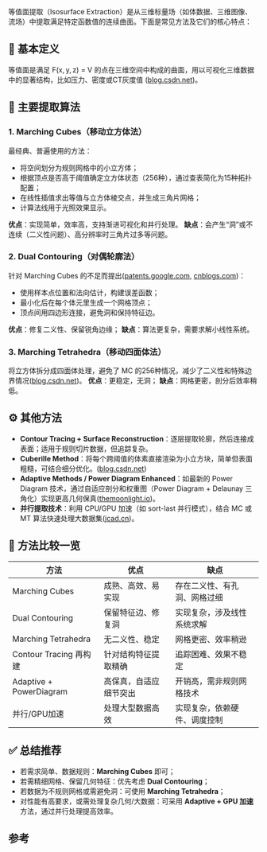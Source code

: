 等值面提取（Isosurface Extraction）是从三维标量场（如体数据、三维图像、流场）中提取满足特定函数值的连续曲面。下面是常见方法及它们的核心特点：


## 🔹 基本定义

等值面是满足 F(x, y, z) = V 的点在三维空间中构成的曲面，用以可视化三维数据中的显著结构，比如压力、密度或CT灰度值 ([blog.csdn.net][1])。

## 🧩 主要提取算法

### 1. Marching Cubes（移动立方体法）

最经典、普遍使用的方法：

* 将空间划分为规则网格中的小立方体；
* 根据顶点是否高于阈值确定立方体状态（256种），通过查表简化为15种拓扑配置；
* 在线性插值求出等值与立方体棱交点，并生成三角片网格；
* 计算法线用于光照效果显示。

**优点**：实现简单，效率高，支持渐进可视化和并行处理。
**缺点**：会产生“洞”或不连续（二义性问题）、高分辨率时三角片过多等问题。

### 2. Dual Contouring（对偶轮廓法）

针对 Marching Cubes 的不足而提出([patents.google.com][2], [cnblogs.com][3])：

* 使用样本点位置和法向估计，构建误差函数；
* 最小化后在每个体元里生成一个网格顶点；
* 顶点间用四边形连接，避免洞和保持特征边。

**优点**：修复二义性、保留锐角边缘；
**缺点**：算法更复杂，需要求解小线性系统。

### 3. Marching Tetrahedra（移动四面体法）

将立方体拆分成四面体处理，避免了 MC 的256种情况，减少了二义性和特殊边界情况([blog.csdn.net][1])。
**优点**：更稳定，无洞；
**缺点**：网格更密，剖分后效率稍低。

## ⚙️ 其他方法

* **Contour Tracing + Surface Reconstruction**：逐层提取轮廓，然后连接成表面；适用于规则切片数据，但追踪复杂。
* **Cuberille Method**：将每个跨阈值的体素直接渲染为小立方块，简单但表面粗糙，可结合细分优化。([blog.csdn.net][1])
* **Adaptive Methods / Power Diagram Enhanced**：如最新的 Power Diagram 技术，通过自适应剖分和权重图（Power Diagram + Delaunay 三角化）实现更高几何保真([themoonlight.io][4])。
* **并行提取技术**：利用 CPU/GPU 加速（如 sort-last 并行模式），结合 MC 或 MT 算法快速处理大数据集([jcad.cn][5])。

## 🧭 方法比较一览

<div style="margin-left:auto;margin-right:auto;width: fit-content;">

| 方法                      | 优点          | 缺点             |
| ----------------------- | ----------- | -------------- |
| Marching Cubes          | 成熟、高效、易实现   | 存在二义性、有孔洞、网格过细 |
| Dual Contouring         | 保留特征边、修复洞   | 实现复杂，涉及线性系统求解  |
| Marching Tetrahedra     | 无二义性、稳定     | 网格更密、效率稍逊      |
| Contour Tracing 再构建     | 针对结构特征提取精确  | 追踪困难、效果不稳定     |
| Adaptive + PowerDiagram | 高保真，自适应细节突出 | 开销高，需非规则网格技术   |
| 并行/GPU加速                | 处理大型数据高效    | 实现复杂，依赖硬件、调度控制 |

</div>

## ✅ 总结推荐

* 若需求简单、数据规则：**Marching Cubes** 即可；
* 若需精细网格、保留几何特征：优先考虑 **Dual Contouring**；
* 若数据为不规则网格或需避免洞：可使用 **Marching Tetrahedra**；
* 对性能有高要求，或需处理复杂几何/大数据：可采用 **Adaptive + GPU 加速** 方法，通过并行处理提高效率。


## 参考

[1]: https://blog.csdn.net/swpen888/article/details/49633443?utm_source=chatgpt.com "等值面抽取技术（Iso-surfaces Extraction Technique） - CSDN博客"
[2]: https://patents.google.com/patent/CN109636915B/zh?utm_source=chatgpt.com "一种基于边增长的医学图像三维重建等值面网格提取方法"
[3]: https://www.cnblogs.com/shushen/p/5607833.html?utm_source=chatgpt.com "三维等值面提取算法（Dual Contouring） - 博客园"
[4]: https://www.themoonlight.io/zh/review/power-diagram-enhanced-adaptive-isosurface-extraction-from-signed-distance-fields?utm_source=chatgpt.com "[论文审查] Power Diagram Enhanced Adaptive Isosurface Extraction ..."
[5]: https://www.jcad.cn/cn/article/id/d4aacda1-dff2-4ebb-a7a0-80accf25b7e6?utm_source=chatgpt.com "三维标量场并行等值面提取与绘制技术"
